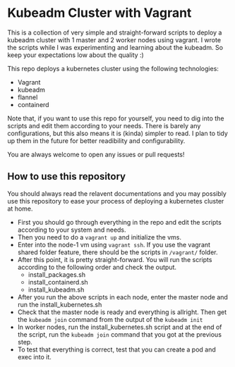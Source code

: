 # Kubeadm Cluster with Vagrant

This is a collection of very simple and straight-forward scripts to deploy a kubeadm cluster with 1 master and 2 worker nodes using vagrant.
I wrote the scripts while I was experimenting and learning about the kubeadm. So keep your expectations low about the quality :)

This repo deploys a kubernetes cluster using the following technologies:
- Vagrant
- kubeadm
- flannel
- containerd

Note that, if you want to use this repo for yourself, you need to dig into the scripts and edit them according to your needs. There is barely
any configurations, but this also means it is (kinda) simpler to read. I plan to tidy up them in the future for better readibility and configurability.

You are always welcome to open any issues or pull requests!

## How to use this repository

You should always read the relavent documentations and you may possibly use this repository to ease your process of deploying a kubernetes cluster at home.

- First you should go through everything in the repo and edit the scripts according to your system and needs.
- Then you need to do a `vagrant up` and initialize the vms.
- Enter into the node-1 vm using `vagrant ssh`. If you use the vagrant shared folder feature, there should be the scripts in `/vagrant/` folder. 
- After this point, it is pretty straight-forward. You will run the scripts according to the following order and check the output.
    - install_packages.sh
    - install_containerd.sh
    - install_kubeadm.sh
- After you run the above scripts in each node, enter the master node and run the install_kubernetes.sh
- Check that the master node is ready and everything is allright. Then get the `kubeadm join` command from the output of the `kubeadm init`
- In worker nodes, run the install_kubernetes.sh script and at the end of the script, run the `kubeadm join` command that you got at the previous step.
- To test that everything is correct, test that you can create a pod and exec into it. 
